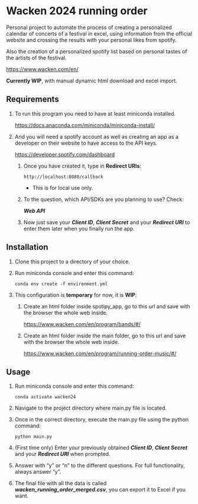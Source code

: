 # Wacken 2024 running order

Personal project to automate the process of creating a personalized calendar of concerts of a festival in excel, using information from the official website and crossing the results with your personal likes from spotify. 

Also the creation of a personalized spotify list based on personal tastes of the artists of the festival.

https://www.wacken.com/en/

**Currently WIP**, with manual dynamic html download and excel import.

## Requirements

1. To run this program you need to have at least miniconda installed.

    https://docs.anaconda.com/miniconda/miniconda-install/

2. And you will need a spotify account as well as creating an app as a developer on their website to have access to the API keys.

    https://developer.spotify.com/dashboard

    1. Once you have created it, type in **Redirect URIs**:

        `http://localhost:8080/callback`

        - This is for local use only.

    2. To the question, which API/SDKs are you planning to use? Check:

        ***Web API***

    3. Now just save your ***Client ID***, ***Client Secret*** and your ***Redirect URI*** to enter them later when you finally run the app.

## Installation

1. Clone this project to a directory of your choice.

2. Run miniconda console and enter this command:

    `conda env create -f environment.yml`

3. This configuration is **temporary** for now, it is **WIP**:

   1. Create an html folder inside spotipy_app, go to this url and save with the browser the whole web inside.

        https://www.wacken.com/en/program/bands/#/

   2. Create an html folder inside the main folder, go to this url and save with the browser the whole web inside.

        https://www.wacken.com/en/program/running-order-music/#/

## Usage

1. Run miniconda console and enter this command:

    `conda activate wacken24`

2. Navigate to the project directory where main.py file is located.

3. Once in the correct directory, execute the main.py file using the python command:
   
    `python main.py`

4. (First time only) Enter your previously obtained ***Client ID***, ***Client Secret*** and your ***Redirect URI*** when prompted.

5. Answer with “y” or “n” to the different questions. For full functionality, always answer “y”.

6. The final file with all the data is called ***wacken_running_order_merged.csv***, you can export it to Excel if you want.